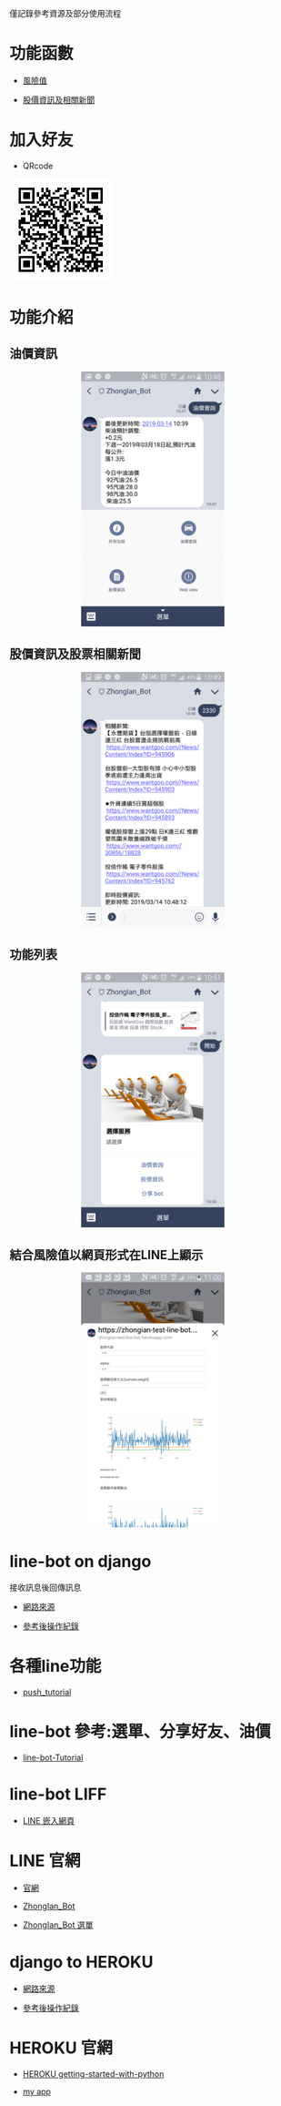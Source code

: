 
僅記錄參考資源及部分使用流程

# 功能函數

- [風險值](https://nbviewer.jupyter.org/github/ZhongIan/RE_Project/blob/master/%E9%A2%A8%E9%9A%AA%E5%80%BC/F_RE.ipynb)

- [股價資訊及相關新聞](https://nbviewer.jupyter.org/github/ZhongIan/py/blob/master/%E7%88%AC%E8%9F%B2/oil_and_stock_info.ipynb)

# 加入好友

- QRcode

![QRcode](./QRcode.png)

# 功能介紹

## 油價資訊

<div align=center><img width="50%" height="50%" src="./油價資訊.png"/></div>

## 股價資訊及股票相關新聞

<div align=center><img width="50%" height="50%" src="./股價資訊及股票相關新聞.png"/></div>

## 功能列表

<div align=center><img width="50%" height="50%" src="./功能列表.png"/></div>

## 結合風險值以網頁形式在LINE上顯示

<div align=center><img width="50%" height="50%" src="./結合風險值以網頁形式在LINE上顯示.png"/></div>

# line-bot on django

接收訊息後回傳訊息

- [網路來源](http://lee-w-blog.logdown.com/posts/1134898-line-echo-bot-on-django)

- [參考後操作紀錄](./Line-echobot.md)

# 各種line功能

- [push_tutorial](https://github.com/xiaosean/Line_chatbot_tutorial/blob/master/push_tutorial.ipynb)


# line-bot 參考:選單、分享好友、油價

- [line-bot-Tutorial](https://github.com/twtrubiks/line-bot-tutorial)

# line-bot LIFF

- [LINE 嵌入網頁](http://studyhost.blogspot.com/2018/06/linebot22-lifflinebotwebview.html)

# LINE 官網

- [官網](https://developers.line.biz/en/)

- [ZhongIan_Bot](https://developers.line.biz/console/channel/1623116169/basic/)

- [ZhongIan_Bot 選單](https://admin-official.line.me/14197696/richmenu/#/?rowCount=20&_=1552895085157)

# django to HEROKU

- [網路來源](http://lee-w-blog.logdown.com/posts/1148021-deploy-linebot-on-heroku)

- [參考後操作紀錄](./djaogo-heroku.md)

# HEROKU 官網

- [HEROKU getting-started-with-python](https://devcenter.heroku.com/articles/getting-started-with-python)

- [my app](https://dashboard.heroku.com/apps/zhongian-test-line-bot)


